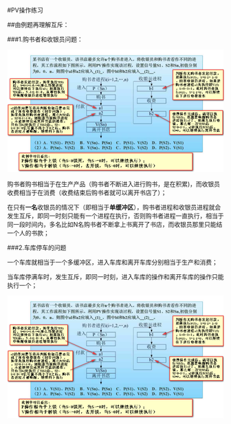 #PV操作练习

##由例题再理解互斥：

###1.购书者和收银员问题：


![](/imgs/1.3.5-1由例题角度理解PV操作.png)

购书者购书相当于在生产产品（购书者不断进入进行购书，是在积累)，而收银员收费相当于在消费（收费结束后购书者就可以离开书店了）；

在只有**一名**收银员的情况下（即相当于**单缓冲区**），购书者进程和收银员进程就会发生互斥，即同一时刻只能有一个进程在执行，否则购书者进程一直执行，相当于同一段时间内，多名比如N名购书者不断拿上书离开了书店，而收银员那里只能结一个人的书款；

###2.车库停车的问题

一个车库就相当于一个多缓冲区，进入车库和离开车库分别相当于生产和消费；

当车库停满车时，发生互斥，即同一时刻，进入车库的操作和离开车库的操作只能执行一个；

![](/imgs/1.3.5-1由例题角度理解PV操作.png)